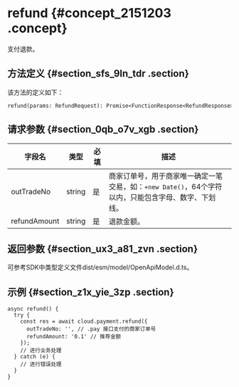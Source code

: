 # refund {#concept_2151203 .concept}

支付退款。

## 方法定义 {#section_sfs_9ln_tdr .section}

该方法的定义如下：

``` {#codeblock_kza_3h2_vd2}
refund(params: RefundRequest): Promise<FunctionResponse<RefundResponse>>
```

## 请求参数 {#section_0qb_o7v_xgb .section}

|字段名|类型|必填|描述|
|---|--|--|--|
|outTradeNo|string|是|商家订单号，用于商家唯一确定一笔交易，如：`+new Date()`，64个字符以内，只能包含字母、数字、下划线。|
|refundAmount|string|是|退款金额。|

## 返回参数 {#section_ux3_a81_zvn .section}

可参考SDK中类型定义文件dist/esm/model/OpenApiModel.d.ts。

## 示例 {#section_z1x_yie_3zp .section}

``` {#codeblock_005_6j6_4nl}
async refund() {
  try {
    const res = await cloud.payment.refund({
      outTradeNo: '', // .pay 接口支付的商家订单号
      refundAmount: '0.1' // 推荐金额
    });
    // 进行业务处理
  } catch (e) {
    // 进行错误处理
  }
}
```

